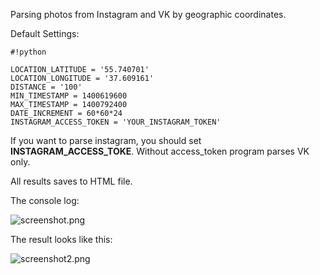 Parsing photos from Instagram and VK by geographic coordinates.

Default Settings:

```
#!python

LOCATION_LATITUDE = '55.740701'
LOCATION_LONGITUDE = '37.609161'
DISTANCE = '100'
MIN_TIMESTAMP = 1400619600
MAX_TIMESTAMP = 1400792400
DATE_INCREMENT = 60*60*24
INSTAGRAM_ACCESS_TOKEN = 'YOUR_INSTAGRAM_TOKEN'
```

If you want to parse instagram, you should set **INSTAGRAM_ACCESS_TOKE**. Without access_token program parses VK only.

All results saves to HTML file.

The console log:

![screenshot.png](https://bitbucket.org/repo/KerG5L/images/417140315-screenshot.png)

The result looks like this:

![screenshot2.png](https://bitbucket.org/repo/KerG5L/images/3473396433-screenshot2.png)